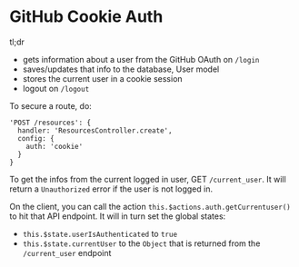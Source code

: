 # GitHub Cookie Auth

tl;dr

- gets information about a user from the GitHub OAuth on `/login`
- saves/updates that info to the database, User model
- stores the current user in a cookie session
- logout on `/logout`

To secure a route, do:

    'POST /resources': {
      handler: 'ResourcesController.create',
      config: {
        auth: 'cookie'
      }
    }

To get the infos from the current logged in user, GET `/current_user`. It will
return a `Unauthorized` error if the user is not logged in.

On the client, you can call the action `this.$actions.auth.getCurrentuser()` to
hit that API endpoint. It will in turn set the global states:

- `this.$state.userIsAuthenticated` to `true`
- `this.$state.currentUser` to the `Object` that is returned from the
  `/current_user` endpoint
